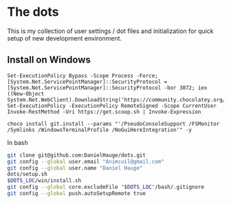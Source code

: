 # The dots

This is my collection of user settings / dot files and initialization for quick setup of new development environment.

## Install on Windows

```pwsh
Set-ExecutionPolicy Bypass -Scope Process -Force; [System.Net.ServicePointManager]::SecurityProtocol = [System.Net.ServicePointManager]::SecurityProtocol -bor 3072; iex ((New-Object System.Net.WebClient).DownloadString('https://community.chocolatey.org/install.ps1'))
Set-ExecutionPolicy -ExecutionPolicy RemoteSigned -Scope CurrentUser
Invoke-RestMethod -Uri https://get.scoop.sh | Invoke-Expression
```

```pwsh
choco install git.install --params "'/PseudoConsoleSupport /FSMonitor /Symlinks /WindowsTerminalProfile /NoGuiHereIntegration'" -y
```

In bash

```sh
git clone git@github.com:DanielHauge/dots.git
git config --global user.email "Animcuil@gmail.com"
git config --global user.name "Daniel Hauge"
dots/setup.sh
$DOTS_LOC/win/install.sh
git config --global core.excludeFile "$DOTS_LOC"/bash/.gitignore
git config --global push.autoSetupRemote true
```
